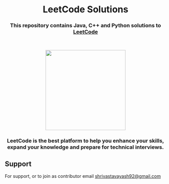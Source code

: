 # <h1 align="center">LeetCode Solutions</h1>

**<h3 align="center">This repository contains Java, C++ and Python solutions to [LeetCode](https://leetcode.com/) </h3>**

&nbsp;&nbsp;&nbsp;&nbsp;&nbsp;&nbsp;
<div align= "center"><img src="https://upload.wikimedia.org/wikipedia/commons/1/19/LeetCode_logo_black.png" width="250" height="250"/></div> 

**<h3 align="center">LeetCode is the best platform to help you enhance your skills, expand your knowledge and prepare for technical interviews. </h3>**


## Support

For support, or to join as contributor email shrivastavayash92@gmail.com
